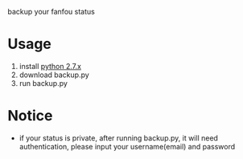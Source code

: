 backup your fanfou status

Usage
=====

1. install [python 2.7.x](http://www.python.org/getit/)
2. download backup.py
3. run backup.py


Notice
======
* if your status is private, after running backup.py, it will need authentication, please input your username(email) and password

